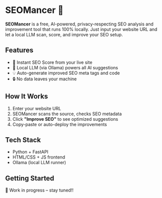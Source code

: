 # SEOMancer 🔮

**SEOMancer** is a free, AI-powered, privacy-respecting SEO analysis and improvement tool that runs 100% locally. Just input your website URL and let a local LLM scan, score, and improve your SEO setup.

## Features
- 🚀 Instant SEO Score from your live site
- 🧠 Local LLM (via Ollama) powers all AI suggestions
- 💡 Auto-generate improved SEO meta tags and code
- 🔒 No data leaves your machine

## How It Works
1. Enter your website URL
2. SEOMancer scans the source, checks SEO metadata
3. Click **"Improve SEO"** to see optimized suggestions
4. Copy-paste or auto-deploy the improvements

## Tech Stack
- Python + FastAPI
- HTML/CSS + JS frontend
- Ollama (local LLM runner)

## Getting Started
🚧 Work in progress – stay tuned!!
